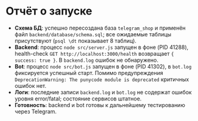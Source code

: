# Отчёт о запуске

- **Схема БД**: успешно пересоздана база `telegram_shop` и применён файл `backend/database/schema.sql`; все ожидаемые таблицы присутствуют (`psql \dt` показывает 8 таблиц).
- **Backend**: процесс `node src/server.js` запущен в фоне (PID 41288), health-check `GET http://localhost:3000/health` возвращает `{ success: true }`. В `backend.log` ошибок не обнаружено.
- **Bot**: процесс `node src/bot.js` запущен в фоне (PID 41302), в `bot.log` фиксируется успешный старт. Помимо предупреждения `DeprecationWarning: The punycode module is deprecated` критичных ошибок нет.
- **Логи**: последние записи `backend.log` и `bot.log` не содержат ошибок уровня error/fatal; состояние сервисов штатное.
- **Готовность**: backend и bot готовы к дальнейшему тестированию через Telegram.
